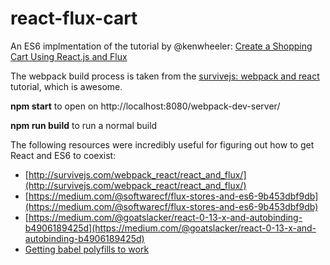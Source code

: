 react-flux-cart
===============

An ES6 implmentation of the tutorial by @kenwheeler: [Create a Shopping Cart Using React.js and Flux](https://scotch.io/tutorials/creating-a-simple-shopping-cart-with-react-js-and-flux)

The webpack build process is taken from the [survivejs: webpack and react](https://github.com/survivejs/webpack_react) tutorial, which is awesome.

**npm start** to open on http://localhost:8080/webpack-dev-server/

**npm run build** to run a normal build


The following resources were incredibly useful for figuring out how to get React and ES6 to coexist:

* [http://survivejs.com/webpack_react/react_and_flux/](http://survivejs.com/webpack_react/react_and_flux/)
* [https://medium.com/@softwarecf/flux-stores-and-es6-9b453dbf9db](https://medium.com/@softwarecf/flux-stores-and-es6-9b453dbf9db)
* [https://medium.com/@goatslacker/react-0-13-x-and-autobinding-b4906189425d](https://medium.com/@goatslacker/react-0-13-x-and-autobinding-b4906189425d)
* [Getting babel polyfills to work](https://github.com/babel/babel/issues/377#issuecomment-79128223
)
